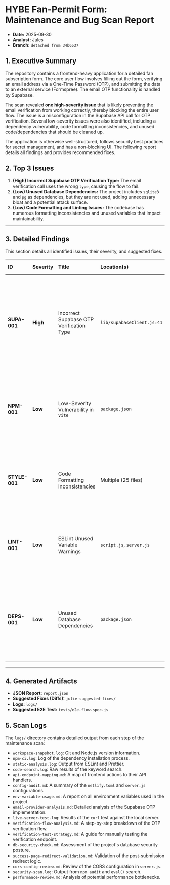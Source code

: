 # HYBE Fan-Permit Form: Maintenance and Bug Scan Report

- **Date:** 2025-09-30
- **Analyst:** Jules
- **Branch:** `detached from 34b6537`

## 1. Executive Summary

The repository contains a frontend-heavy application for a detailed fan subscription form. The core user flow involves filling out the form, verifying an email address via a One-Time Password (OTP), and submitting the data to an external service (Formspree). The email OTP functionality is handled by Supabase.

The scan revealed **one high-severity issue** that is likely preventing the email verification from working correctly, thereby blocking the entire user flow. The issue is a misconfiguration in the Supabase API call for OTP verification. Several low-severity issues were also identified, including a dependency vulnerability, code formatting inconsistencies, and unused code/dependencies that should be cleaned up.

The application is otherwise well-structured, follows security best practices for secret management, and has a non-blocking UI. The following report details all findings and provides recommended fixes.

## 2. Top 3 Issues

1.  **(High) Incorrect Supabase OTP Verification Type:** The email verification call uses the wrong `type`, causing the flow to fail.
2.  **(Low) Unused Database Dependencies:** The project includes `sqlite3` and `pg` as dependencies, but they are not used, adding unnecessary bloat and a potential attack surface.
3.  **(Low) Code Formatting and Linting Issues:** The codebase has numerous formatting inconsistencies and unused variables that impact maintainability.

---

## 3. Detailed Findings

This section details all identified issues, their severity, and suggested fixes.

| ID            | Severity | Title                                    | Location(s)                | Description                                                                                                                                                                              | Suggested Fix                                                                                                       |
| :------------ | :------- | :--------------------------------------- | :------------------------- | :--------------------------------------------------------------------------------------------------------------------------------------------------------------------------------------- | :------------------------------------------------------------------------------------------------------------------ |
| **SUPA-001**  | **High** | Incorrect Supabase OTP Verification Type | `lib/supabaseClient.js:41` | The `verifyEmailOtp` function uses `type: 'email'`, which is incorrect for verifying an OTP sent via `signInWithOtp`. The correct type is `'magiclink'`. This blocks the main user flow. | Change `type: 'email'` to `type: 'magiclink'`. See `julie-suggested-fixes/SUPA-001.diff`.                           |
| **NPM-001**   | **Low**  | Low-Severity Vulnerability in `vite`     | `package.json`             | `npm audit` reported a low-severity vulnerability in the `vite` package. While the risk is low, it's best practice to keep dependencies updated.                                         | Run `npm audit fix` to automatically update the vulnerable dependency.                                              |
| **STYLE-001** | **Low**  | Code Formatting Inconsistencies          | Multiple (25 files)        | The Prettier check found 25 files with formatting issues. Consistent code style improves readability and maintainability.                                                                | Run `npx prettier --write .` to fix all formatting issues.                                                          |
| **LINT-001**  | **Low**  | ESLint Unused Variable Warnings          | `script.js`, `server.js`   | ESLint found 11 instances of unused variables. These should be removed to improve code quality.                                                                                          | Review and remove the unused variables flagged by ESLint. The full list is available in `logs/static-analysis.log`. |
| **DEPS-001**  | **Low**  | Unused Database Dependencies             | `package.json`             | The project includes `sqlite3` and `pg` as dependencies, but they are not used. These should be removed to reduce the project's dependency footprint.                                    | Run `npm uninstall sqlite3 pg` to remove the unused packages.                                                       |

---

## 4. Generated Artifacts

- **JSON Report:** `report.json`
- **Suggested Fixes (Diffs):** `julie-suggested-fixes/`
- **Logs:** `logs/`
- **Suggested E2E Test:** `tests/e2e-flow.spec.js`

## 5. Scan Logs

The `logs/` directory contains detailed output from each step of the maintenance scan:

- `workspace-snapshot.log`: Git and Node.js version information.
- `npm-ci.log`: Log of the dependency installation process.
- `static-analysis.log`: Output from ESLint and Prettier.
- `code-search.log`: Raw results of the keyword search.
- `api-endpoint-mapping.md`: A map of frontend actions to their API handlers.
- `config-audit.md`: A summary of the `netlify.toml` and `server.js` configurations.
- `env-variable-usage.md`: A report on all environment variables used in the project.
- `email-provider-analysis.md`: Detailed analysis of the Supabase OTP implementation.
- `live-server-test.log`: Results of the `curl` test against the local server.
- `verification-flow-analysis.md`: A step-by-step breakdown of the OTP verification flow.
- `verification-test-strategy.md`: A guide for manually testing the verification endpoint.
- `db-security-check.md`: Assessment of the project's database security posture.
- `success-page-redirect-validation.md`: Validation of the post-submission redirect logic.
- `cors-config-review.md`: Review of the CORS configuration in `server.js`.
- `security-scan.log`: Output from `npm audit` and `eval()` search.
- `performance-review.md`: Analysis of potential performance bottlenecks.
